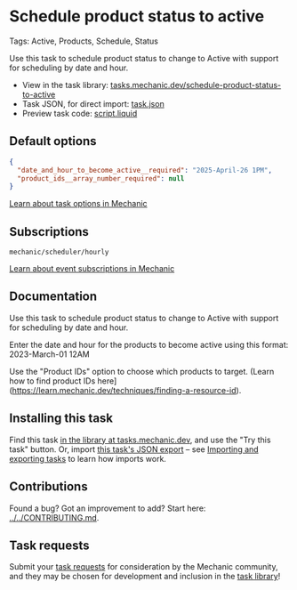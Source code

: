 # Schedule product status to active

Tags: Active, Products, Schedule, Status

Use this task to schedule product status to change to Active with support for scheduling by date and hour.

* View in the task library: [tasks.mechanic.dev/schedule-product-status-to-active](https://tasks.mechanic.dev/schedule-product-status-to-active)
* Task JSON, for direct import: [task.json](../../tasks/schedule-product-status-to-active.json)
* Preview task code: [script.liquid](./script.liquid)

## Default options

```json
{
  "date_and_hour_to_become_active__required": "2025-April-26 1PM",
  "product_ids__array_number_required": null
}
```

[Learn about task options in Mechanic](https://learn.mechanic.dev/core/tasks/options)

## Subscriptions

```liquid
mechanic/scheduler/hourly
```

[Learn about event subscriptions in Mechanic](https://learn.mechanic.dev/core/tasks/subscriptions)

## Documentation

Use this task to schedule product status to change to Active with support for scheduling by date and hour.

Enter the date and hour for the products to become active using this format: 2023-March-01 12AM

Use the "Product IDs" option to choose which products to target. (Learn how to find product IDs here](https://learn.mechanic.dev/techniques/finding-a-resource-id).

## Installing this task

Find this task [in the library at tasks.mechanic.dev](https://tasks.mechanic.dev/schedule-product-status-to-active), and use the "Try this task" button. Or, import [this task's JSON export](../../tasks/schedule-product-status-to-active.json) – see [Importing and exporting tasks](https://learn.mechanic.dev/core/tasks/import-and-export) to learn how imports work.

## Contributions

Found a bug? Got an improvement to add? Start here: [../../CONTRIBUTING.md](../../CONTRIBUTING.md).

## Task requests

Submit your [task requests](https://mechanic.canny.io/task-requests) for consideration by the Mechanic community, and they may be chosen for development and inclusion in the [task library](https://tasks.mechanic.dev/)!
